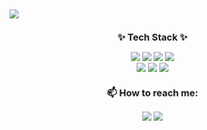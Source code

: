 <img src="https://capsule-render.vercel.app/api?type=waving&color=gradient&height=230&section=header&text=Yujin WON&fontSize=60" />


<div align=center>
  
  ### ✨ Tech Stack ✨
  <img src="https://img.shields.io/badge/JavaScript-F7DF1E?style=flat-square&logo=JavaScript&logoColor=white"/>
  <img src="https://img.shields.io/badge/React-61DAFB?style=flat-square&logo=React&logoColor=white"/>
  <img src="https://img.shields.io/badge/Zustand-384C8C?style=flat-square&logo=Zustand&logoColor=white"/>
  <img src="https://img.shields.io/badge/Jotai-C6C6C6?style=flat-square&logo=Jotai&logoColor=white"/>
  <br />
  <img src="https://img.shields.io/badge/StyledComponents-DB7093?style=flat-square&logo=styled-components&logoColor=white"/>
  <img src="https://img.shields.io/badge/HTML5-E34F26?style=flat-square&logo=HTML5&logoColor=white"/>
  <img src="https://img.shields.io/badge/CSS-1572B6?style=flat-square&logo=CSS3&logoColor=white"/>
  
  <br />
  
  ### 📫 How to reach me:
  <a href="https://velog.io/@wonyuuu"><img src="https://img.shields.io/badge/Tech%20Blog-11B48A?style=flat-square&logo=Vimeo&logoColor=white&link=https://velog.io/@wonyuuu"/></a>
  <a href="mailto:wwonyujin@gmail.com"><img src="https://img.shields.io/badge/Gmail-d14836?style=flat-square&logo=Gmail&logoColor=white&link=mailto:wwonyujin@gmail.com"/></a>
  
</div>

  <!---
yujinwon-dev/yujinwon-dev is a ✨ special ✨ repository because its `README.md` (this file) appears on your GitHub profile.
You can click the Preview link to take a look at your changes.
--->
